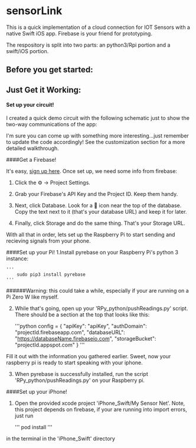 # sensorLink
This is a quick implementation of a cloud connection for IOT Sensors with a native Swift iOS app. Firebase is your friend for prototyping.


The respository is split into two parts: an python3/Rpi portion and a swift/iOS portion.

## Before you get started:



## Just Get it Working:

#### Set up your circuit!

I created a quick demo circuit with the following schematic just to show the two-way communications of the app:

I'm sure you can come up with something more interesting...just remember to update the code accordingly! See the customization section for a more detailed walkthrough.
    
    
####Get a Firebase!
    
It's easy, [sign up here](https://firebase.google.com/). Once set up, we need some info from firebase:
1. Click the ⚙️ -> Project Settings.
    
2. Grab your Firebase's API Key and the Project ID. Keep them handy.
    
3. Next, click Database. Look for a 🔗 icon near the top of the database. Copy the text next to it (that's your database URL) and keep it for later.
    
4. Finally, click Storage and do the same thing. That's your Storage URL.
    
With all that in order, lets set up the Raspberry Pi to start sending and recieving signals from your phone.
    

####Set up your Pi!
1.Install pyrebase on your Raspberry Pi's python 3 instance:
    
    '''   
        sudo pip3 install pyrebase
    '''
    
######Warning: this could take a while, especially if your are running on a Pi Zero W like myself.
    
2. While that's going, open up your 'RPy_python/pushReadings.py' script. There should be a section at the top that looks like this:
    
    '''python
    config = {
    "apiKey": "apiKey",
    "authDomain": "projectId.firebaseapp.com",
    "databaseURL": "https://databaseName.firebaseio.com",
    "storageBucket": "projectId.appspot.com"
    }
    '''
        
Fill it out with the information you gathered earlier. Sweet, now your raspberry pi is ready to start speaking with your iphone.
    
3. When pyrebase is successfully installed, run the script  'RPy_python/pushReadings.py' on your Raspberry pi.
    
####Set up your iPhone!
1. Open the provided xcode project 'iPhone_Swift/My Sensor Net'. Note, this project depends on firebase, if your are running into import errors, just run
    
   '''
    pod install
   '''
        
in the terminal in the 'iPhone_Swift' directory
    
    


